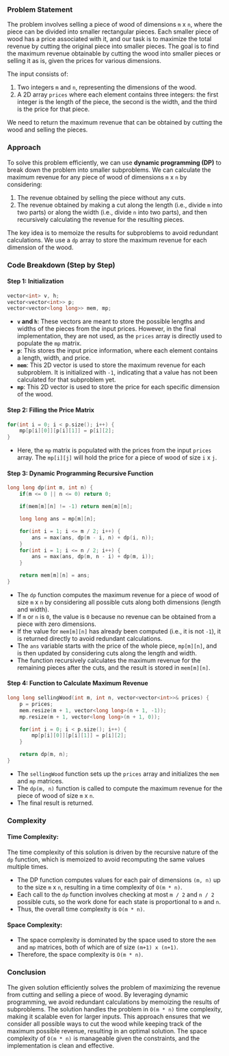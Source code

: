 ### Problem Statement

The problem involves selling a piece of wood of dimensions `m` x `n`, where the piece can be divided into smaller rectangular pieces. Each smaller piece of wood has a price associated with it, and our task is to maximize the total revenue by cutting the original piece into smaller pieces. The goal is to find the maximum revenue obtainable by cutting the wood into smaller pieces or selling it as is, given the prices for various dimensions.

The input consists of:
1. Two integers `m` and `n`, representing the dimensions of the wood.
2. A 2D array `prices` where each element contains three integers: the first integer is the length of the piece, the second is the width, and the third is the price for that piece.

We need to return the maximum revenue that can be obtained by cutting the wood and selling the pieces.

### Approach

To solve this problem efficiently, we can use **dynamic programming (DP)** to break down the problem into smaller subproblems. We can calculate the maximum revenue for any piece of wood of dimensions `m` x `n` by considering:
1. The revenue obtained by selling the piece without any cuts.
2. The revenue obtained by making a cut along the length (i.e., divide `m` into two parts) or along the width (i.e., divide `n` into two parts), and then recursively calculating the revenue for the resulting pieces.

The key idea is to memoize the results for subproblems to avoid redundant calculations. We use a `dp` array to store the maximum revenue for each dimension of the wood.

### Code Breakdown (Step by Step)

#### Step 1: Initialization

```cpp
vector<int> v, h;
vector<vector<int>> p;
vector<vector<long long>> mem, mp;
```

- **`v` and `h`**: These vectors are meant to store the possible lengths and widths of the pieces from the input prices. However, in the final implementation, they are not used, as the `prices` array is directly used to populate the `mp` matrix.
- **`p`**: This stores the input price information, where each element contains a length, width, and price.
- **`mem`**: This 2D vector is used to store the maximum revenue for each subproblem. It is initialized with `-1`, indicating that a value has not been calculated for that subproblem yet.
- **`mp`**: This 2D vector is used to store the price for each specific dimension of the wood.

#### Step 2: Filling the Price Matrix

```cpp
for(int i = 0; i < p.size(); i++) {
    mp[p[i][0]][p[i][1]] = p[i][2];
}
```

- Here, the `mp` matrix is populated with the prices from the input `prices` array. The `mp[i][j]` will hold the price for a piece of wood of size `i` x `j`.

#### Step 3: Dynamic Programming Recursive Function

```cpp
long long dp(int m, int n) {
    if(m <= 0 || n <= 0) return 0;

    if(mem[m][n] != -1) return mem[m][n];

    long long ans = mp[m][n];

    for(int i = 1; i <= m / 2; i++) {
        ans = max(ans, dp(m - i, n) + dp(i, n));
    }
    for(int i = 1; i <= n / 2; i++) {
        ans = max(ans, dp(m, n - i) + dp(m, i));
    }

    return mem[m][n] = ans;
}
```

- The `dp` function computes the maximum revenue for a piece of wood of size `m` x `n` by considering all possible cuts along both dimensions (length and width).
- If `m` or `n` is `0`, the value is `0` because no revenue can be obtained from a piece with zero dimensions.
- If the value for `mem[m][n]` has already been computed (i.e., it is not `-1`), it is returned directly to avoid redundant calculations.
- The `ans` variable starts with the price of the whole piece, `mp[m][n]`, and is then updated by considering cuts along the length and width.
- The function recursively calculates the maximum revenue for the remaining pieces after the cuts, and the result is stored in `mem[m][n]`.

#### Step 4: Function to Calculate Maximum Revenue

```cpp
long long sellingWood(int m, int n, vector<vector<int>>& prices) {
    p = prices;
    mem.resize(m + 1, vector<long long>(n + 1, -1));
    mp.resize(m + 1, vector<long long>(n + 1, 0));

    for(int i = 0; i < p.size(); i++) {
        mp[p[i][0]][p[i][1]] = p[i][2];
    }

    return dp(m, n);
}
```

- The `sellingWood` function sets up the `prices` array and initializes the `mem` and `mp` matrices.
- The `dp(m, n)` function is called to compute the maximum revenue for the piece of wood of size `m` x `n`.
- The final result is returned.

### Complexity

#### Time Complexity:

The time complexity of this solution is driven by the recursive nature of the `dp` function, which is memoized to avoid recomputing the same values multiple times.

- The DP function computes values for each pair of dimensions `(m, n)` up to the size `m` x `n`, resulting in a time complexity of `O(m * n)`.
- Each call to the `dp` function involves checking at most `m / 2` and `n / 2` possible cuts, so the work done for each state is proportional to `m` and `n`.
- Thus, the overall time complexity is `O(m * n)`.

#### Space Complexity:

- The space complexity is dominated by the space used to store the `mem` and `mp` matrices, both of which are of size `(m+1) x (n+1)`.
- Therefore, the space complexity is `O(m * n)`.

### Conclusion

The given solution efficiently solves the problem of maximizing the revenue from cutting and selling a piece of wood. By leveraging dynamic programming, we avoid redundant calculations by memoizing the results of subproblems. The solution handles the problem in `O(m * n)` time complexity, making it scalable even for larger inputs. This approach ensures that we consider all possible ways to cut the wood while keeping track of the maximum possible revenue, resulting in an optimal solution. The space complexity of `O(m * n)` is manageable given the constraints, and the implementation is clean and effective.